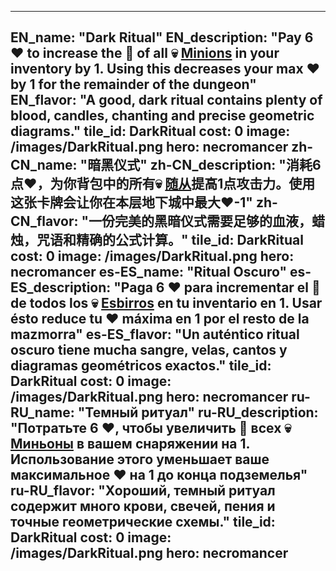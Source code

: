 ---

EN_name: "Dark Ritual"
EN_description: "Pay 6 ❤️ to increase the 🔸 of all 💀 <u>Minions</u> in your inventory by 1. Using this decreases your max ❤️ by 1 for the remainder of the dungeon"
EN_flavor: "A good, dark ritual contains plenty of blood, candles, chanting and precise geometric diagrams."
tile_id: DarkRitual
cost: 0
image: /images/DarkRitual.png
hero: necromancer
zh-CN_name: "暗黑仪式"
zh-CN_description: "消耗6点❤️，为你背包中的所有💀 <u>随从</u>提高1点攻击力。使用这张卡牌会让你在本层地下城中最大❤️-1"
zh-CN_flavor: "一份完美的黑暗仪式需要足够的血液，蜡烛，咒语和精确的公式计算。"
tile_id: DarkRitual
cost: 0
image: /images/DarkRitual.png
hero: necromancer
es-ES_name: "Ritual Oscuro"
es-ES_description: "Paga 6 ❤️ para incrementar el 🔸 de todos los 💀 <u>Esbirros</u> en tu inventario en 1. Usar ésto reduce tu ❤️ máxima en 1 por el resto de la mazmorra"
es-ES_flavor: "Un auténtico ritual oscuro tiene mucha sangre, velas, cantos y diagramas geométricos exactos."
tile_id: DarkRitual
cost: 0
image: /images/DarkRitual.png
hero: necromancer
ru-RU_name: "Темный ритуал"
ru-RU_description: "Потратьте 6 ❤️, чтобы увеличить 🔸 всех 💀 <u>Миньоны</u> в вашем снаряжении на 1. Использование этого уменьшает ваше максимальное ❤️ на 1 до конца подземелья"
ru-RU_flavor: "Хороший, темный ритуал содержит много крови, свечей, пения и точные геометрические схемы."
tile_id: DarkRitual
cost: 0
image: /images/DarkRitual.png
hero: necromancer
---